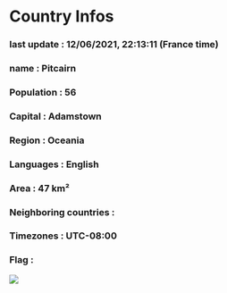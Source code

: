 # Country  Infos
### last update : 12/06/2021, 22:13:11 (France time)

### name : Pitcairn
### Population : 56
### Capital : Adamstown
### Region : Oceania
### Languages : English
### Area : 47 km²
### Neighboring countries : 
### Timezones : UTC-08:00

### Flag :
![](https://restcountries.eu/data/pcn.svg)